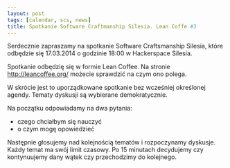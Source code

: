 ```yaml
---
layout: post
tags: [calendar, scs, news]
title: Spotkanie Software Craftmanship Silesia. Lean Coffe #3
---
```


Serdecznie zapraszamy na spotkanie Software Craftsmanship Silesia, które odbędzie się 17.03.2014 o godzinie 18:00 w Hackerspace Silesia.

Spotkanie odbędzię się w formie Lean Coffee. Na stronie http://leancoffee.org/ możecie sprawdzić na czym ono polega.

W skrócie jest to uporządkowane spotkanie bez wcześniej określonej agendy. Tematy dyskusji są wybierane demokratycznie.

Na początku odpowiadamy na dwa pytania:
- czego chciałbym się nauczyć
- o czym mogę opowiedzieć

Następnie głosujemy nad kolejnością tematów i rozpoczynamy dyskusje. Każdy temat ma swój limit czasowy. Po 15 minutach decydujemy czy kontynuujemy dany wątek czy przechodzimy do kolejnego.
